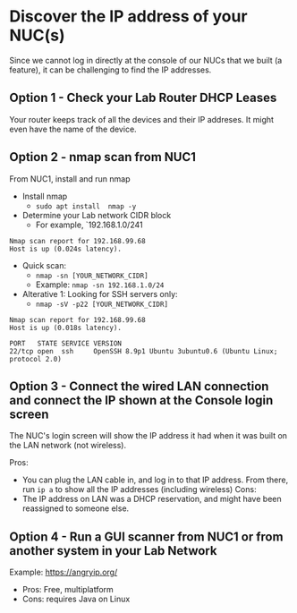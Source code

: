 # Discover the IP address of your NUC(s)
Since we cannot log in directly at the console of our NUCs that we built (a feature), it can be challenging to find the IP addresses.

## Option 1 - Check your Lab Router DHCP Leases
Your router keeps track of all the devices and their IP addreses. It might even have the name of the device.

## Option 2 - nmap scan from NUC1
From NUC1, install and run nmap

- Install nmap
  - `sudo apt install  nmap -y`
- Determine your Lab network CIDR block
  - For example, `192.168.1.0/241
~~~~
Nmap scan report for 192.168.99.68
Host is up (0.024s latency).
~~~~
- Quick scan:
  - `nmap -sn [YOUR_NETWORK_CIDR]`
  - Example: `nmap -sn 192.168.1.0/24`
- Alterative 1: Looking for SSH servers only:
  - `nmap -sV -p22 [YOUR_NETWORK_CIDR]`
~~~~
Nmap scan report for 192.168.99.68
Host is up (0.018s latency).

PORT   STATE SERVICE VERSION
22/tcp open  ssh     OpenSSH 8.9p1 Ubuntu 3ubuntu0.6 (Ubuntu Linux; protocol 2.0)
~~~~

## Option 3 - Connect the wired LAN connection and connect the IP shown at the Console login screen
The NUC's login screen will show the IP address it had when it was built on the LAN network (not wireless).

Pros:
- You can plug the LAN cable in, and log in to that IP address. From there, run `ip a` to show all the IP addresses (including wireless)
Cons:
- The IP address on LAN was a DHCP reservation, and might have been reassigned to someone else.


## Option 4 - Run a GUI scanner from NUC1 or from another system in your Lab Network
Example: https://angryip.org/
- Pros: Free, multiplatform
- Cons: requires Java on Linux

